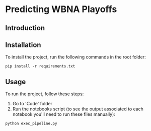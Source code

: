 # Predicting WBNA Playoffs

## Introduction

## Installation
To install the project, run the following commands in the root folder:
```
pip install -r requirements.txt
```
## Usage
To run the project, follow these steps:

1. Go to 'Code' folder
2. Run the notebooks script (to see the output associated to each notebook you'll need to run these files manually):
```
python exec_pipeline.py
```
